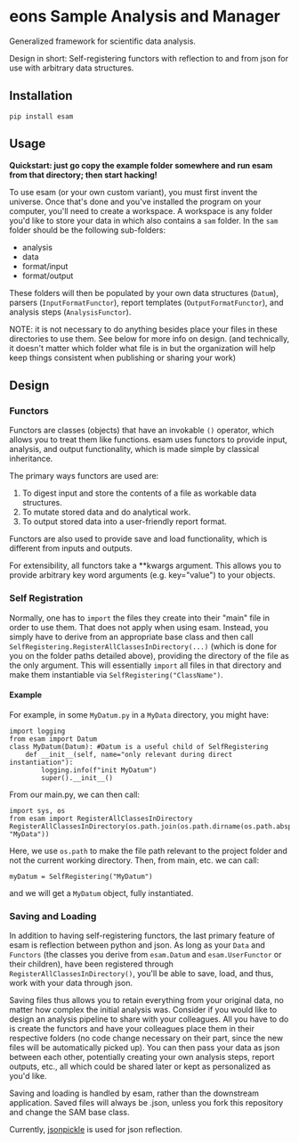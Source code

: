 # eons Sample Analysis and Manager

Generalized framework for scientific data analysis.

Design in short: Self-registering functors with reflection to and from json for use with arbitrary data structures.

## Installation
`pip install esam`

## Usage

**Quickstart: just go copy the example folder somewhere and run esam from that directory; then start hacking!**

To use esam (or your own custom variant), you must first invent the universe.
Once that's done and you've installed the program on your computer, you'll need to create a workspace.
A workspace is any folder you'd like to store your data in which also contains a `sam` folder.
In the `sam` folder should be the following sub-folders:
* analysis
* data
* format/input
* format/output

These folders will then be populated by your own data structures (`Datum`), parsers (`InputFormatFunctor`), report templates (`OutputFormatFunctor`), and analysis steps (`AnalysisFunctor`).

NOTE: it is not necessary to do anything besides place your files in these directories to use them. See below for more info on design.
(and technically, it doesn't matter which folder what file is in but the organization will help keep things consistent when publishing or sharing your work)

## Design

### Functors

Functors are classes (objects) that have an invokable `()` operator, which allows you to treat them like functions.
esam uses functors to provide input, analysis, and output functionality, which is made simple by classical inheritance.

The primary ways functors are used are:
1. To digest input and store the contents of a file as workable data structures.
2. To mutate stored data and do analytical work.
3. To output stored data into a user-friendly report format.

Functors are also used to provide save and load functionality, which is different from inputs and outputs.

For extensibility, all functors take a \*\*kwargs argument. This allows you to provide arbitrary key word arguments (e.g. key="value") to your objects.

### Self Registration

Normally, one has to `import` the files they create into their "main" file in order to use them. That does not apply when using esam. Instead, you simply have to derive from an appropriate base class and then call `SelfRegistering.RegisterAllClassesInDirectory(...)` (which is done for you on the folder paths detailed above), providing the directory of the file as the only argument. This will essentially `import` all files in that directory and make them instantiable via `SelfRegistering("ClassName")`.

#### Example

For example, in some `MyDatum.py` in a `MyData` directory, you might have:
```
import logging
from esam import Datum
class MyDatum(Datum): #Datum is a useful child of SelfRegistering
    def __init__(self, name="only relevant during direct instantiation"):
        logging.info(f"init MyDatum")
        super().__init__()
```
From our main.py, we can then call:
```
import sys, os
from esam import RegisterAllClassesInDirectory
RegisterAllClassesInDirectory(os.path.join(os.path.dirname(os.path.abspath(__file__)), "MyData"))
```
Here, we use `os.path` to make the file path relevant to the project folder and not the current working directory.
Then, from main, etc. we can call:
```
myDatum = SelfRegistering("MyDatum")
```
and we will get a `MyDatum` object, fully instantiated.

### Saving and Loading

In addition to having self-registering functors, the last primary feature of esam is reflection between python and json.
As long as your `Data` and `Functors` (the classes you derive from `esam.Datum` and `esam.UserFunctor` or their children), have been registered through `RegisterAllClassesInDirectory()`, you'll be able to save, load, and thus, work with your data through json.

Saving files thus allows you to retain everything from your original data, no matter how complex the initial analysis was.
Consider if you would like to design an analysis pipeline to share with your colleagues. All you have to do is create the functors and have your colleagues place them in their respective folders (no code change necessary on their part, since the new files will be automatically picked up). You can then pass your data as json between each other, potentially creating your own analysis steps, report outputs, etc., all which could be shared later or kept as personalized as you'd like.

Saving and loading is handled by esam, rather than the downstream application. 
Saved files will always be .json, unless you fork this repository and change the SAM base class.

Currently, [jsonpickle](https://github.com/jsonpickle/jsonpickle) is used for json reflection.